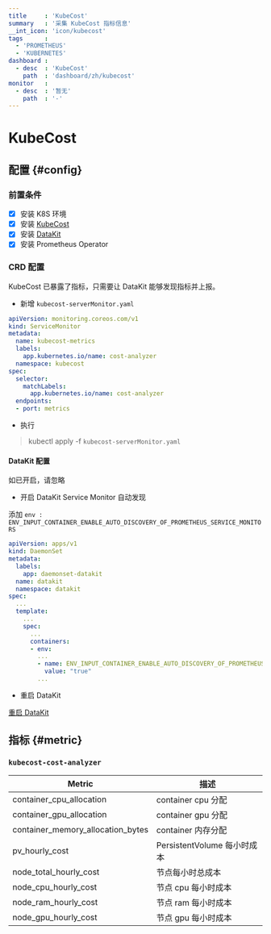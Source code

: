 ```yaml
---
title     : 'KubeCost'
summary   : '采集 KubeCost 指标信息'
__int_icon: 'icon/kubecost'
tags      :
  - 'PROMETHEUS'
  - 'KUBERNETES'
dashboard :
  - desc  : 'KubeCost'
    path  : 'dashboard/zh/kubecost'
monitor   :
  - desc  : '暂无'
    path  : '-'
---
```



<!-- markdownlint-disable MD025 -->
# KubeCost
<!-- markdownlint-enable -->

## 配置 {#config}

### 前置条件

- [x] 安装 K8S 环境
- [x] 安装 [KubeCost](https://docs.kubecost.com/install-and-configure/install)
- [x] 安装 [DataKit](../datakit/datakit-daemonset-deploy.md)
- [x] 安装 Prometheus Operator

### CRD 配置

KubeCost 已暴露了指标，只需要让 DataKit 能够发现指标并上报。

- 新增 `kubecost-serverMonitor.yaml`

```yaml
apiVersion: monitoring.coreos.com/v1
kind: ServiceMonitor
metadata:
  name: kubecost-metrics
  labels:
    app.kubernetes.io/name: cost-analyzer
  namespace: kubecost
spec:
  selector:
    matchLabels:
      app.kubernetes.io/name: cost-analyzer
  endpoints:
  - port: metrics
```

- 执行

> kubectl apply  -f `kubecost-serverMonitor.yaml`

#### DataKit 配置

如已开启，请忽略

- 开启 DataKit Service Monitor 自动发现

添加 `env : ENV_INPUT_CONTAINER_ENABLE_AUTO_DISCOVERY_OF_PROMETHEUS_SERVICE_MONITORS`

```yaml
apiVersion: apps/v1
kind: DaemonSet
metadata:
  labels:
    app: daemonset-datakit
  name: datakit
  namespace: datakit
spec:
  ...
  template:
    ...
    spec:
      ...
      containers:
      - env:
        ...
        - name: ENV_INPUT_CONTAINER_ENABLE_AUTO_DISCOVERY_OF_PROMETHEUS_SERVICE_MONITORS
          value: "true"
        ...
```

- 重启 DataKit

[重启 DataKit](../datakit/datakit-service-how-to.md#manage-service)

## 指标 {#metric}

### `kubecost-cost-analyzer`

| Metric | 描述 |
| -- | -- |
| container_cpu_allocation | container cpu 分配 |
| container_gpu_allocation | container gpu 分配 |
| container_memory_allocation_bytes | container 内存分配 |
| pv_hourly_cost | PersistentVolume 每小时成本  |
| node_total_hourly_cost | 节点每小时总成本 |
| node_cpu_hourly_cost | 节点 cpu 每小时成本 |
| node_ram_hourly_cost | 节点 ram 每小时成本 |
| node_gpu_hourly_cost | 节点 gpu 每小时成本 |
